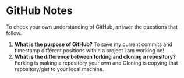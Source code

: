 # GitHub Notes

To check your own understanding of GitHub, answer the questions that follow.

1. **What is the purpose of GitHub?** To save my current commits and timestamp different positions within a project i am working on!
1. **What is the difference between forking and cloning a repository?** Forking is making a repository your own and Cloning is copying that repository/gist to your local machine.

